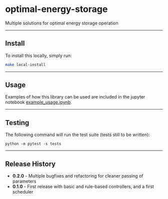 # optimal-energy-storage
Multiple solutions for optimal energy storage operation

---

## Install
To install this locally, simply run:

```bash
make local-install
```

---

## Usage
Examples of how this library can be used are included in the jupyter notebook [example_usage.ipynb](example_usage.ipynb).

---

## Testing
The following command will run the test suite (tests still to be written):

```
python -m pytest -s tests
```

---

## Release History

- **0.2.0** - Multiple bugfixes and refactoring for cleaner passing of parameters
- **0.1.0** - First release with basic and rule-based controllers, and a first scheduler
